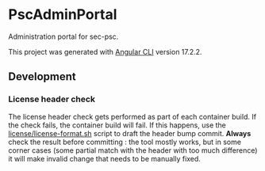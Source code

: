 <!--
Copyright (C) 2022-2023 Agence du Numérique en Santé (ANS) (https://esante.gouv.fr)

Licensed under the Apache License, Version 2.0 (the "License");
you may not use this file except in compliance with the License.
You may obtain a copy of the License at

        http://www.apache.org/licenses/LICENSE-2.0

Unless required by applicable law or agreed to in writing, software
distributed under the License is distributed on an "AS IS" BASIS,
WITHOUT WARRANTIES OR CONDITIONS OF ANY KIND, either express or implied.
See the License for the specific language governing permissions and
limitations under the License.
-->
# PscAdminPortal

Administration portal for sec-psc.

This project was generated with [Angular CLI](https://github.com/angular/angular-cli) version 17.2.2.

## Development

### License header check

The license header check gets performed as part of each container build. If the check fails,
the container build will fail. If this happens, use the [license/license-format.sh](license/license-format.sh)
script to draft the header bump commit. **Always** check the result before committing : the tool mostly works,
but in some corner cases (some partial match with the header with too much difference) it will make invalid change
that needs to be manually fixed.
